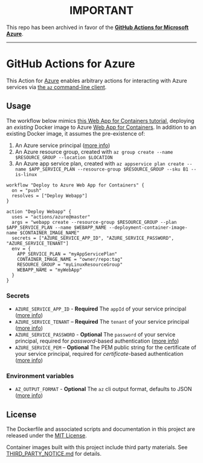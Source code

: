 <h1 align="center">IMPORTANT</h1>

This repo has been archived in favor of the [**GitHub Actions for Microsoft Azure**](https://github.com/Azure/github-actions).

___
# GitHub Actions for Azure

This Action for [Azure](https://azure.microsoft.com/en-us/) enables arbitrary actions for interacting with Azure services via [the `az` command-line client](https://docs.microsoft.com/en-us/cli/azure/).

## Usage

The workflow below mimics [this Web App for Containers tutorial](https://docs.microsoft.com/en-us/azure/app-service/containers/tutorial-custom-docker-image), deploying an _existing_ Docker image to Azure [Web App for Containers](https://docs.microsoft.com/en-us/azure/app-service/containers/app-service-linux-intro). In addition to an existing Docker image, it assumes the pre-existence of:

1. An Azure service principal ([more info](https://docs.microsoft.com/en-us/cli/azure/create-an-azure-service-principal-azure-cli?view=azure-cli-latest))
1. An Azure resource group, created with `az group create --name $RESOURCE_GROUP --location $LOCATION`
1. An Azure app service plan, created with `az appservice plan create --name $APP_SERVICE_PLAN --resource-group $RESOURCE_GROUP --sku B1 --is-linux`

```hcl
workflow "Deploy to Azure Web App for Containers" {
  on = "push"
  resolves = ["Deploy Webapp"]
}

action "Deploy Webapp" {
  uses = "actions/azure@master"
  args = "webapp create --resource-group $RESOURCE_GROUP --plan $APP_SERVICE_PLAN --name $WEBAPP_NAME --deployment-container-image-name $CONTAINER_IMAGE_NAME"
  secrets = ["AZURE_SERVICE_APP_ID", "AZURE_SERVICE_PASSWORD", "AZURE_SERVICE_TENANT"]
  env = {
    APP_SERVICE_PLAN = "myAppServicePlan"
    CONTAINER_IMAGE_NAME = "owner/repo:tag"
    RESOURCE_GROUP = "myLinuxResourceGroup"
    WEBAPP_NAME = "myWebApp"
  }
}
```

### Secrets

- `AZURE_SERVICE_APP_ID` - **Required** The `appId` of your service principal ([more info](https://docs.microsoft.com/en-us/cli/azure/create-an-azure-service-principal-azure-cli?view=azure-cli-latest#sign-in-using-the-service-principal))
- `AZURE_SERVICE_TENANT` – **Required** The `tenant` of your service principal ([more info](https://docs.microsoft.com/en-us/cli/azure/create-an-azure-service-principal-azure-cli?view=azure-cli-latest#sign-in-using-the-service-principal))
- `AZURE_SERVICE_PASSWORD` - **Optional** The `password` of your service principal, required for _password_-based authentication ([more info](https://docs.microsoft.com/en-us/cli/azure/create-an-azure-service-principal-azure-cli?view=azure-cli-latest#sign-in-using-the-service-principal))
- `AZURE_SERVICE_PEM` – **Optional** The PEM public string for the certificate of your service principal, required for _certificate_-based authentication ([more info](https://docs.microsoft.com/en-us/cli/azure/create-an-azure-service-principal-azure-cli?view=azure-cli-latest#sign-in-using-the-service-principal))

### Environment variables

- `AZ_OUTPUT_FORMAT` - **Optional** The `az` cli output format, defaults to JSON ([more info](https://docs.microsoft.com/en-us/cli/azure/format-output-azure-cli?view=azure-cli-latest))

## License

The Dockerfile and associated scripts and documentation in this project are released under the [MIT License](LICENSE).

Container images built with this project include third party materials. See [THIRD_PARTY_NOTICE.md](THIRD_PARTY_NOTICE.md) for details.

